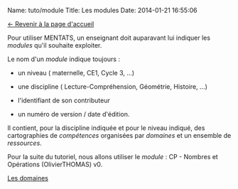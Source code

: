 Name: tuto/module
Title: Les modules
Date: 2014-01-21 16:55:06

[<- Revenir à la page d'accueil](/)


Pour utiliser MENTATS, un enseignant doit auparavant lui indiquer les *modules* qu'il souhaite exploiter.


Le nom d'un *module* indique toujours : 

* un niveau ( maternelle, CE1, Cycle 3, ...)

* une discipline ( Lecture-Compréhension, Géométrie, Histoire, ...)

* l'identifiant de son contributeur

* un numéro de version / date d'édition.

Il contient, pour la discipline indiquée et pour le niveau indiqué, des cartographies de *compétences* organisées par *domaines* et un ensemble de *ressources*.

Pour la suite du tutoriel, nous allons utiliser le *module* : CP - Nombres et Opérations (OlivierTHOMAS) v0.


[Les domaines](/tuto/domaine)